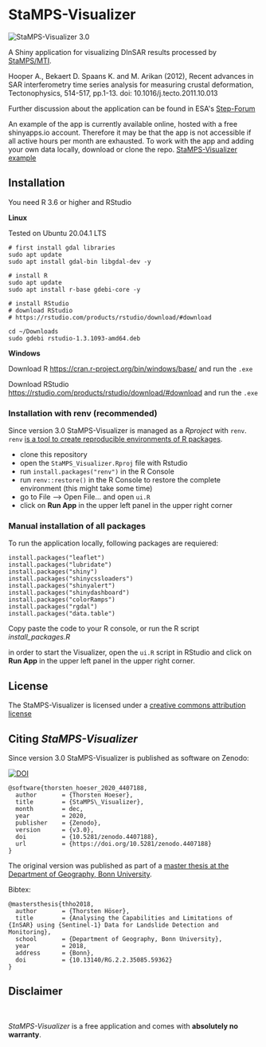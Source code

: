 # StaMPS-Visualizer

![](https://github.com/thho/StaMPS_Visualizer/blob/master/preview30_map.png "StaMPS-Visualizer 3.0")

A Shiny application for visualizing DInSAR results processed by [StaMPS/MTI](https://homepages.see.leeds.ac.uk/~earahoo/stamps/).

Hooper A., Bekaert D. Spaans K. and M. Arikan (2012), Recent advances in SAR interferometry time series analysis for measuring crustal deformation, Tectonophysics, 514-517, pp.1-13. doi: 10.1016/j.tecto.2011.10.013

Further discussion about the application can be found in ESA's [Step-Forum](https://forum.step.esa.int/t/stamps-visualizer-snap-stamps-workflow/9613?u=thho)

An example of the app is currently available online, hosted with a free shinyapps.io account. Therefore it may be that the app is not accessible if all active hours per month are exhausted. To work with the app and adding your own data locally, download or clone the repo. [StaMPS-Visualizer example](https://thho.shinyapps.io/StaMPS_Visualizer/)

## Installation

You need R 3.6 or higher and RStudio

**Linux**

Tested on Ubuntu 20.04.1 LTS

```
# first install gdal libraries
sudo apt update
sudo apt install gdal-bin libgdal-dev -y

# install R
sudo apt update
sudo apt install r-base gdebi-core -y

# install RStudio
# download RStudio
# https://rstudio.com/products/rstudio/download/#download

cd ~/Downloads
sudo gdebi rstudio-1.3.1093-amd64.deb
```

**Windows**

Download R https://cran.r-project.org/bin/windows/base/ and run the ```.exe```

Download RStudio https://rstudio.com/products/rstudio/download/#download and run the ```.exe```

### Installation with renv (recommended)

Since version 3.0 StaMPS-Visualizer is managed as a *Rproject* with ```renv```. ```renv``` [is a tool to create reproducible environments of R packages](https://rstudio.github.io/renv/index.html).

* clone this repository 
* open the ```StaMPS_Visualizer.Rproj``` file with Rstudio
* run ```install.packages("renv")``` in the R Console
* run ```renv::restore()``` in the R Console to restore the complete environment (this might take some time)
* go to File --> Open File... and open ```ui.R```
* click on **Run App** in the upper left panel in the upper right corner

### Manual installation of all packages

To run the application locally, following packages are requiered:

```{r install-packages eval=FALSE}
install.packages("leaflet")
install.packages("lubridate")
install.packages("shiny")
install.packages("shinycssloaders")
install.packages("shinyalert")
install.packages("shinydashboard")
install.packages("colorRamps")
install.packages("rgdal")
install.packages("data.table")
```

Copy paste the code to your R console, or run the R script *install_packages.R*

in order to start the Visualizer, open the ```ui.R``` script in RStudio and click on **Run App** in the upper left panel in the upper right corner.

## License

The StaMPS-Visualizer is licensed under a [creative commons attribution license](https://github.com/thho/StaMPS_Visualizer/blob/master/LICENSE.md)

## Citing *StaMPS-Visualizer*

Since version 3.0 StaMPS-Visualizer is published as software on Zenodo:

[![DOI](https://zenodo.org/badge/DOI/10.5281/zenodo.4407188.svg)](https://doi.org/10.5281/zenodo.4407188)

```
@software{thorsten_hoeser_2020_4407188,
  author       = {Thorsten Hoeser},
  title        = {StaMPS\_Visualizer},
  month        = dec,
  year         = 2020,
  publisher    = {Zenodo},
  version      = {v3.0},
  doi          = {10.5281/zenodo.4407188},
  url          = {https://doi.org/10.5281/zenodo.4407188}
}
```

The original version was published as part of a [master thesis at the Department of Geography, Bonn University](https://doi.org/10.13140/RG.2.2.35085.59362).

Bibtex:

```{css eval=FALSE}
@mastersthesis{thho2018,
  author       = {Thorsten Höser}, 
  title        = {Analysing the Capabilities and Limitations of {InSAR} using {Sentinel-1} Data for Landslide Detection and Monitoring},
  school       = {Department of Geography, Bonn University},
  year         = 2018,
  address      = {Bonn},
  doi          = {10.13140/RG.2.2.35085.59362}
}
```

## Disclaimer

<br/>

*StaMPS-Visualizer* is a free application and comes with **absolutely no warranty**.

<br/>
